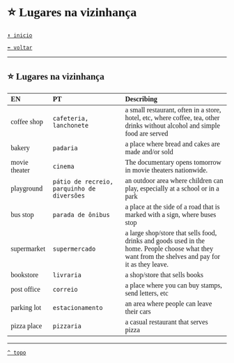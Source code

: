 <font face="Calibri">

# ⭐ Lugares na vizinhança

[`⬆️ inicio`](../../EF%20Route.md)

[`⬅️ voltar`](../Iniciante%202.md)

---

## ⭐ Lugares na vizinhança

| EN | PT | Describing |
|:-|:-|:-|
| coffee shop | `cafeteria, lanchonete` | a small restaurant, often in a store, hotel, etc, where coffee, tea, other drinks without alcohol and simple food are served |
| bakery | `padaria` | a place where bread and cakes are made and/or sold |
| movie theater | `cinema` | The documentary opens tomorrow in movie theaters nationwide. |
| playground | `pátio de recreio, parquinho de diversões` | an outdoor area where children can play, especially at a school or in a park |
| bus stop | `parada de ônibus` | a place at the side of a road that is marked with a sign, where buses stop |
| supermarket | `supermercado` | a large shop/store that sells food, drinks and goods used in the home. People choose what they want from the shelves and pay for it as they leave. |
| bookstore | `livraria` | a shop/store that sells books |
| post office | `correio` | a place where you can buy stamps, send letters, etc |
| parking lot | `estacionamento` | an area where people can leave their cars |
| pizza place | `pizzaria` | a casual restaurant that serves pizza |

---

[`^ topo`](#-Lugares%20na%20vizinhanca)
</font>
